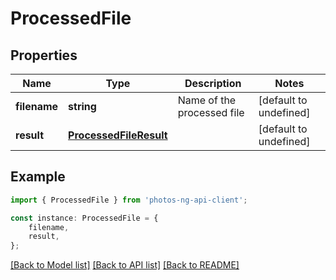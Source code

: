 # ProcessedFile


## Properties

Name | Type | Description | Notes
------------ | ------------- | ------------- | -------------
**filename** | **string** | Name of the processed file | [default to undefined]
**result** | [**ProcessedFileResult**](ProcessedFileResult.md) |  | [default to undefined]

## Example

```typescript
import { ProcessedFile } from 'photos-ng-api-client';

const instance: ProcessedFile = {
    filename,
    result,
};
```

[[Back to Model list]](../README.md#documentation-for-models) [[Back to API list]](../README.md#documentation-for-api-endpoints) [[Back to README]](../README.md)
